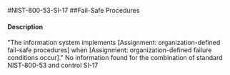 #NIST-800-53-SI-17
##Fail-Safe Procedures
#### Description
"The information system implements [Assignment: organization-defined fail-safe procedures] when [Assignment: organization-defined failure conditions occur]."
No information found for the combination of standard NIST-800-53 and control SI-17

